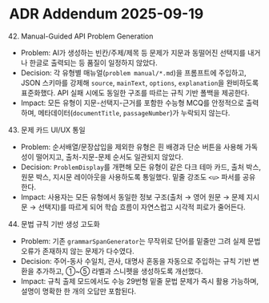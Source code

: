 ﻿# ADR Addendum 2025-09-19

42) Manual-Guided API Problem Generation
- Problem: AI가 생성하는 빈칸/주제/제목 등 문제가 지문과 동떨어진 선택지를 내거나 한글로 출력되는 등 품질이 일정하지 않았다.
- Decision: 각 유형별 매뉴얼(`problem manual/*.md`)을 프롬프트에 주입하고, JSON 스키마를 강제해 `source`, `mainText`, `options`, `explanation`을 완비하도록 표준화했다. API 실패 시에도 동일한 구조를 따르는 규칙 기반 폴백을 제공한다.
- Impact: 모든 유형이 지문-선택지-근거를 포함한 수능형 MCQ를 안정적으로 출력하며, 메타데이터(`documentTitle`, `passageNumber`)가 누락되지 않는다.

43) 문제 카드 UI/UX 통일
- Problem: 순서배열/문장삽입을 제외한 유형은 흰 배경과 단순 버튼을 사용해 가독성이 떨어지고, 출처-지문-문제 순서도 일관되지 않았다.
- Decision: `ProblemDisplay`를 개편해 모든 유형이 같은 다크 테마 카드, 출처 박스, 원문 박스, 지시문 레이아웃을 사용하도록 통일했다. 밑줄 강조도 `<u>` 파서를 공유한다.
- Impact: 사용자는 모든 유형에서 동일한 정보 구조(출처 → 영어 원문 → 문제 지시문 → 선택지)를 따르게 되어 학습 흐름이 자연스럽고 시각적 피로가 줄어든다.

44) 문법 규칙 기반 생성 고도화
- Problem: 기존 `grammarSpanGenerator`는 무작위로 단어를 밑줄만 그려 실제 문법 오류가 존재하지 않는 문제가 다수였다.
- Decision: 주어-동사 수일치, 관사, 대명사 혼동을 자동으로 주입하는 규칙 기반 변환을 추가하고, ①~⑤ 라벨과 스니펫을 생성하도록 개선했다.
- Impact: 규칙 출제 모드에서도 수능 29번형 밑줄 문법 문제가 즉시 활용 가능하며, 설명이 명확한 한 개의 오답만 포함된다.
